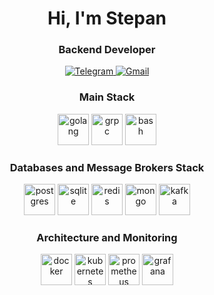 <div id="header" align="center">
  <h1>Hi, I'm Stepan</h1>
  <h3>Backend Developer</h3>
</div>

<div id="socials" align="center">
  <a href="https://t.me/stepan41k">
    <img src="https://img.shields.io/badge/Telegram-00B2FF?style=for-the-badge&logo=Telegram&logoColor=white" alt="Telegram"/>
  </a>
   <a href="stepan41kr@gmail">
    <img src="https://img.shields.io/badge/Gmail-D14836?style=for-the-badge&logo=gmail&logoColor=white" alt="Gmail"/>
  </a>
</div>

<div id="skills" align="center">
  <h3>Main Stack</h3>
  <img src="https://cdn.jsdelivr.net/gh/devicons/devicon@latest/icons/go/go-original-wordmark.svg"
  title="golang" width="50" height="50">
  <img src="https://cdn.jsdelivr.net/gh/devicons/devicon@latest/icons/grpc/grpc-original.svg"
  title="grpc" width="50" height="50">
  <img src="https://cdn.jsdelivr.net/gh/devicons/devicon@latest/icons/bash/bash-original.svg"
  title="bash" width="50" height="50">

  <h3>Databases and Message Brokers Stack</h3>
  <img src="https://cdn.jsdelivr.net/gh/devicons/devicon@latest/icons/postgresql/postgresql-original.svg"
  title="postgres" width="50" height="50">
  <img src="https://cdn.jsdelivr.net/gh/devicons/devicon@latest/icons/sqlite/sqlite-original.svg"
  title="sqlite" width="50" height="50">
  <img src="https://cdn.jsdelivr.net/gh/devicons/devicon@latest/icons/redis/redis-original.svg"
  title="redis" width="50" height="50">
  <img src="https://cdn.jsdelivr.net/gh/devicons/devicon@latest/icons/mongodb/mongodb-original.svg"
  title="mongo" width="50" height="50">
  <img src="https://cdn.jsdelivr.net/gh/devicons/devicon@latest/icons/apachekafka/apachekafka-original.svg"
  title="kafka" width="50" height="50">

  <h3>Architecture and Monitoring</h3>
  <img src="https://cdn.jsdelivr.net/gh/devicons/devicon@latest/icons/docker/docker-original.svg"
  title="docker" width="50" height="50">
  <img src="https://cdn.jsdelivr.net/gh/devicons/devicon@latest/icons/kubernetes/kubernetes-original.svg"
  title="kubernetes" width="50" height="50">
  <img src="https://cdn.jsdelivr.net/gh/devicons/devicon@latest/icons/prometheus/prometheus-original.svg"
  title="prometheus" width="50" height="50">
  <img src="https://cdn.jsdelivr.net/gh/devicons/devicon@latest/icons/grafana/grafana-original.svg"
  title="grafana" width="50" height="50">
</div>

